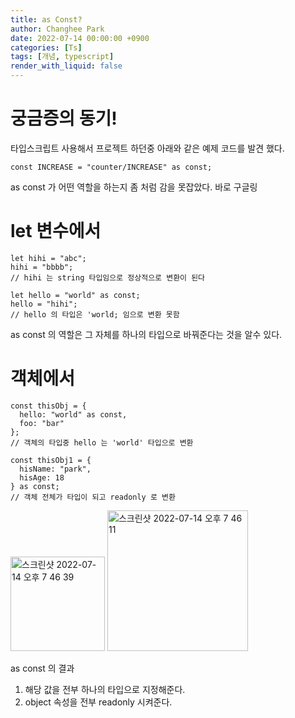 ```yaml
---
title: as Const?
author: Changhee Park
date: 2022-07-14 00:00:00 +0900
categories: [Ts]
tags: [개념, typescript]
render_with_liquid: false
---
```


# 궁금증의 동기!

타입스크립트 사용해서 프로젝트 하던중 아래와 같은 예제 코드를 발견 했다.

```tsx
const INCREASE = "counter/INCREASE" as const;
```

as const 가 어떤 역할을 하는지 좀 처럼 감을 못잡았다. 바로 구글링

# let 변수에서

```tsx
let hihi = "abc";
hihi = "bbbb";
// hihi 는 string 타입임으로 정상적으로 변환이 된다

let hello = "world" as const;
hello = "hihi";
// hello 의 타입은 'world; 임으로 변환 못함
```

as const 의 역할은 그 자체를 하나의 타입으로 바꿔준다는 것을 알수 있다.

# 객체에서

```tsx
const thisObj = {
  hello: "world" as const,
  foo: "bar"
};
// 객체의 타입중 hello 는 'world' 타입으로 변환

const thisObj1 = {
  hisName: "park",
  hisAge: 18
} as const;
// 객체 전체가 타입이 되고 readonly 로 변환
```

<img width="151" alt="스크린샷 2022-07-14 오후 7 46 39" src="https://user-images.githubusercontent.com/31761527/178965988-3afeb7f4-5dfd-4fef-b691-e3739a1d8d9c.png">
<img width="225" alt="스크린샷 2022-07-14 오후 7 46 11" src="https://user-images.githubusercontent.com/31761527/178965997-937bdc1a-3e3e-406b-a2ae-5abe73079fd6.png">

as const 의 결과

1. 해당 값을 전부 하나의 타입으로 지정해준다.
2. object 속성을 전부 readonly 시켜준다.

